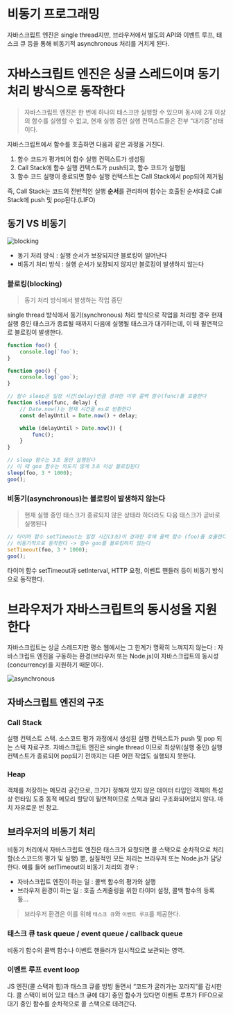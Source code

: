 # 비동기 프로그래밍
자바스크립트 엔진은 single thread지만, 브라우저에서 별도의 API와 이벤트 루프, 태스크 큐 등을 통해 비동기적 asynchronous 처리를 거치게 된다.

# 자바스크립트 엔진은 싱글 스레드이며 동기 처리 방식으로 동작한다

> 자바스크립트 엔진은 한 번에 하나의 태스크만 실행할 수 있으며 동시에 2개 이상의 함수를 실행할 수 없고, 현재 실행 중인 실행 컨텍스트들은 전부 “대기중”상태이다.
> 

자바스크립트에서 함수를 호출하면 다음과 같은 과정을 거친다.

1. 함수 코드가 평가되어 함수 실행 컨텍스트가 생성됨
2. Call Stack에 함수 실행 컨텍스트가 push되고, 함수 코드가 실행됨
3. 함수 코드 실행이 종료되면 함수 실행 컨텍스트는 Call Stack에서 pop되어 제거됨

즉, Call Stack는 코드의 전반적인 실행 **순서**를 관리하며 함수는 호출된 순서대로 Call Stack에 push 및 pop된다.(LIFO)

## 동기 VS 비동기

![blocking](https://user-images.githubusercontent.com/97890886/179215335-66377509-bef6-4e45-99a7-cfaed282f124.png)

- 동기 처리 방식 : 실행 순서가 보장되지만 블로킹이 일어난다
- 비동기 처리 방식 : 실행 순서가 보장되지 않지만 블로킹이 발생하지 않는다

### 블로킹(blocking)

> 동기 처리 방식에서 발생하는 작업 중단
> 

single thread 방식에서 동기(synchronous) 처리 방식으로 작업을 처리할 경우 현재 실행 중인 태스크가 종료될 때까지 다음에 실행될 태스크가 대기하는데, 이 때 필연적으로 블로킹이 발생한다.

```jsx
function foo() {
    console.log(`foo`);
}

function goo() {
    console.log(`goo`);
}

// 함수 sleep은 일정 시간(delay)만큼 경과한 이후 콜백 함수(func)를 호출한다
function sleep(func, delay) {
    // Date.now()는 현재 시간을 ms로 반환한다
    const delayUntil = Date.now() + delay;

    while (delayUntil > Date.now()) {
        func();
    }
}

// sleep 함수는 3초 동안 실행된다
// 이 때 goo 함수는 의도치 않게 3초 이상 블로킹된다
sleep(foo, 3 * 1000);
goo();
```

### 비동기(asynchronous)는 블로킹이 발생하지 않는다

> 현재 실행 중인 태스크가 종료되지 않은 상태라 하더라도 다음 태스크가 곧바로 실행된다
> 

```jsx
// 타이머 함수 setTimeout는 일정 시간(3초)이 경과한 후에 콜백 함수 (foo)를 호출한다
// 비동기적으로 동작한다 -> 함수 goo를 블로킹하지 않는다
setTimeout(foo, 3 * 1000);
goo();
```

타이머 함수 setTimeout과 setInterval, HTTP 요청, 이벤트 핸들러 등이 비동기 방식으로 동작한다.

# 브라우저가 자바스크립트의 동시성을 지원한다

자바스크립트는 싱글 스레드지만 평소 웹에서는 그 한계가 명확히 느껴지지 않는다 : 자바스크립트 엔진을 구동하는 환경(브라우저 또는 Node.js)이 자바스크립트의 동시성(concurrency)을 지원하기 때문이다.

![asynchronous](https://user-images.githubusercontent.com/97890886/179215346-27ea743b-8ce3-4698-a0a7-bbc042949a24.png)

## 자바스크립트 엔진의 구조

### Call Stack

실행 컨텍스트 스택. 소스코드 평가 과정에서 생성된 실행 컨텍스트가 push 및 pop 되는 스택 자료구조. 자바스크립트 엔진은 single thread 이므로 최상위(실행 중인) 실행 컨텍스트가 종료되어 pop되기 전까지는 다른 어떤 작업도 실행되지 못한다.

### Heap

객체를 저장하는 메모리 공간으로, 크기가 정해져 있지 않은 데이터 타입인 객체의 특성상 런타임 도중 동적 메모리 할당이 필연적이므로 스택과 달리 구조화되어있지 않다. 마치 자유로운 빈 창고.

## 브라우저의 비동기 처리

비동기 처리에서 자바스크립트 엔진은 태스크가 요청되면 콜 스택으로 순차적으로 처리할(소스코드의 평가 및 실행) 뿐,  실질적인 모든 처리는 브라우저 또는 Node.js가 담당한다. 예를 들어 setTimeout의 비동기 처리의 경우 :

- 자바스크립트 엔진이 하는 일 : 콜백 함수의 평가와 실행
- 브라우저 환경이 하는 일 : 호출 스케줄링을 위한 타이머 설정, 콜백 함수의 등록 등…

> 브라우저 환경은 이를 위해 `태스크 큐`와 `이벤트 루프`를 제공한다.
> 

### 태스크 큐 task queue / event queue / callback queue

비동기 함수의 콜백 함수나 이벤트 핸들러가 일시적으로 보관되는 영역.

### 이벤트 루프 event loop

JS 엔진(콜 스택과 힙)과 태스크 큐를 빙빙 돌면서 “코드가 굴러가는 꼬라지”를 감시한다. 콜 스택이 비어 있고 태스크 큐에 대기 중인 함수가 있다면 이벤트 루프가 FIFO으로 대기 중인 함수를 순차적으로 콜 스택으로 데려간다.